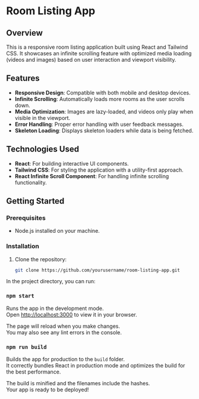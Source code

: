 # Room Listing App

## Overview

This is a responsive room listing application built using React and Tailwind CSS. It showcases an infinite scrolling feature with optimized media loading (videos and images) based on user interaction and viewport visibility.

## Features

- **Responsive Design**: Compatible with both mobile and desktop devices.
- **Infinite Scrolling**: Automatically loads more rooms as the user scrolls down.
- **Media Optimization**: Images are lazy-loaded, and videos only play when visible in the viewport.
- **Error Handling**: Proper error handling with user feedback messages.
- **Skeleton Loading**: Displays skeleton loaders while data is being fetched.

## Technologies Used

- **React**: For building interactive UI components.
- **Tailwind CSS**: For styling the application with a utility-first approach.
- **React Infinite Scroll Component**: For handling infinite scrolling functionality.

## Getting Started

### Prerequisites

- Node.js installed on your machine.

### Installation

1. Clone the repository:
   ```bash
   git clone https://github.com/yourusername/room-listing-app.git
   ```

In the project directory, you can run:

### `npm start`

Runs the app in the development mode.\
Open [http://localhost:3000](http://localhost:3000) to view it in your browser.

The page will reload when you make changes.\
You may also see any lint errors in the console.

### `npm run build`

Builds the app for production to the `build` folder.\
It correctly bundles React in production mode and optimizes the build for the best performance.

The build is minified and the filenames include the hashes.\
Your app is ready to be deployed!
